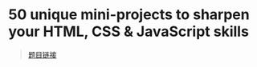# 50 unique mini-projects to sharpen your HTML, CSS & JavaScript skills 


> [题目链接](https://github.com/bradtraversy/50projects50days)  







